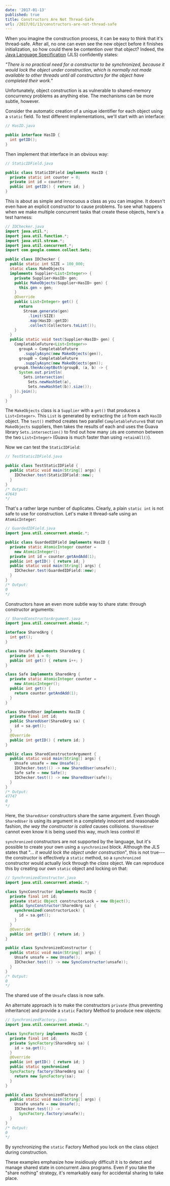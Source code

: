```yaml
---
date: '2017-01-13'
published: true
title: Constructors Are Not Thread-Safe
url: /2017/01/13/constructors-are-not-thread-safe
---
```



When you imagine the construction process, it can be easy to think that it's
thread-safe. After all, no one can even see the new object before it finishes
initialization, so how could there be contention over that object? Indeed, the
[Java Language Specification](http://docs.oracle.com/javase/specs/jls/se8/html/jls-8.html#jls-8.8.3)
(JLS) confidently states:

*"There is no practical need for a constructor to be synchronized, because it
would lock the object under construction, which is normally not made available
to other threads until all constructors for the object have completed their
work."*

Unfortunately, object construction is as vulnerable to shared-memory concurrency
problems as anything else. The mechanisms can be more subtle, however.

Consider the automatic creation of a unique identifier for each object using a
`static` field. To test different implementations, we'll start with an
interface:

```java
// HasID.java

public interface HasID {
  int getID();
}
```

Then implement that interface in an obvious way:

```java
// StaticIDField.java

public class StaticIDField implements HasID {
  private static int counter = 0;
  private int id = counter++;
  public int getID() { return id; }
}
```

This is about as simple and innocuous a class as you can imagine. It doesn't
even have an explicit constructor to cause problems. To see what happens when
we make multiple concurrent tasks that create these objects, here's a test
harness:

```java
// IDChecker.java
import java.util.*;
import java.util.function.*;
import java.util.stream.*;
import java.util.concurrent.*;
import com.google.common.collect.Sets;

public class IDChecker {
  public static int SIZE = 100_000;
  static class MakeObjects
  implements Supplier<List<Integer>> {
    private Supplier<HasID> gen;
    public MakeObjects(Supplier<HasID> gen) {
      this.gen = gen;
    }
    @Override
    public List<Integer> get() {
      return
        Stream.generate(gen)
          .limit(SIZE)
          .map(HasID::getID)
          .collect(Collectors.toList());
    }
  }
  public static void test(Supplier<HasID> gen) {
    CompletableFuture<List<Integer>>
      groupA = CompletableFuture
        .supplyAsync(new MakeObjects(gen)),
      groupB = CompletableFuture
        .supplyAsync(new MakeObjects(gen));
    groupA.thenAcceptBoth(groupB, (a, b) -> {
      System.out.println(
        Sets.intersection(
          Sets.newHashSet(a),
          Sets.newHashSet(b)).size());
    }).join();
  }
}
```

The `MakeObjects` class is a `Supplier` with a `get()` that produces a
`List<Integer>`. This `List` is generated by extracting the `id` from each
`HasID` object. The `test()` method creates two parallel `CompletableFuture`s
that run `MakeObjects` suppliers, then takes the results of each and uses the
Guava library `Sets.intersection()` to find out how many `id`s are common
between the two `List<Integer>` (Guava is much faster than using `retainAll()`).

Now we can test the `StaticIDField`:

```java
// TestStaticIDField.java

public class TestStaticIDField {
  public static void main(String[] args) {
    IDChecker.test(StaticIDField::new);
  }
}
/* Output:
47643
*/
```

That's a rather large number of duplicates. Clearly, a plain `static int` is
not safe to use for construction. Let's make it thread-safe using an
`AtomicInteger`:

```java
// GuardedIDField.java
import java.util.concurrent.atomic.*;

public class GuardedIDField implements HasID {
  private static AtomicInteger counter =
    new AtomicInteger();
  private int id = counter.getAndAdd(1);
  public int getID() { return id; }
  public static void main(String[] args) {
    IDChecker.test(GuardedIDField::new);
  }
}
/* Output:
0
*/
```

Constructors have an even more subtle way to share state: through constructor
arguments:

```java
// SharedConstructorArgument.java
import java.util.concurrent.atomic.*;

interface SharedArg {
  int get();
}

class Unsafe implements SharedArg {
  private int i = 0;
  public int get() { return i++; }
}

class Safe implements SharedArg {
  private static AtomicInteger counter =
    new AtomicInteger();
  public int get() {
    return counter.getAndAdd(1);
  }
}

class SharedUser implements HasID {
  private final int id;
  public SharedUser(SharedArg sa) {
    id = sa.get();
  }
  @Override
  public int getID() { return id; }
}

public class SharedConstructorArgument {
  public static void main(String[] args) {
    Unsafe unsafe = new Unsafe();
    IDChecker.test(() -> new SharedUser(unsafe));
    Safe safe = new Safe();
    IDChecker.test(() -> new SharedUser(safe));
  }
}
/* Output:
47747
0
*/
```

Here, the `SharedUser` constructors share the same argument. Even though
`SharedUser` is using its argument in a completely innocent and reasonable
fashion, *the way the constructor is called* causes collisions. `SharedUser`
cannot even know it is being used this way, much less control it!

`synchronized` constructors are not supported by the language, but it's
possible to create your own using a `synchronized` block. Although the
JLS states that "... *it would lock the object under construction*", this is
not true---the constructor is effectively a `static` method, so a
`synchronized` constructor would actually lock through the *class* object. We
can reproduce this by creating our own `static` object and locking on that:

```java
// SynchronizedConstructor.java
import java.util.concurrent.atomic.*;

class SyncConstructor implements HasID {
  private final int id;
  private static Object constructorLock = new Object();
  public SyncConstructor(SharedArg sa) {
    synchronized(constructorLock) {
      id = sa.get();
    }
  }
  @Override
  public int getID() { return id; }
}

public class SynchronizedConstructor {
  public static void main(String[] args) {
    Unsafe unsafe = new Unsafe();
    IDChecker.test(() -> new SyncConstructor(unsafe));
  }
}
/* Output:
0
*/
```

The shared use of the `Unsafe` class is now safe.

An alternate approach is to make the constructors `private` (thus preventing
inheritance) and provide a `static` Factory Method to produce new objects:

```java
// SynchronizedFactory.java
import java.util.concurrent.atomic.*;

class SyncFactory implements HasID {
  private final int id;
  private SyncFactory(SharedArg sa) {
    id = sa.get();
  }
  @Override
  public int getID() { return id; }
  public static synchronized
  SyncFactory factory(SharedArg sa) {
    return new SyncFactory(sa);
  }
}

public class SynchronizedFactory {
  public static void main(String[] args) {
    Unsafe unsafe = new Unsafe();
    IDChecker.test(() ->
      SyncFactory.factory(unsafe));
  }
}
/* Output:
0
*/
```

By synchronizing the `static` Factory Method you lock on the class object
during construction.

These examples emphasize how insidiously difficult it is to detect and manage
shared state in concurrent Java programs. Even if you take the "share nothing"
strategy, it's remarkably easy for accidental sharing to take place.
